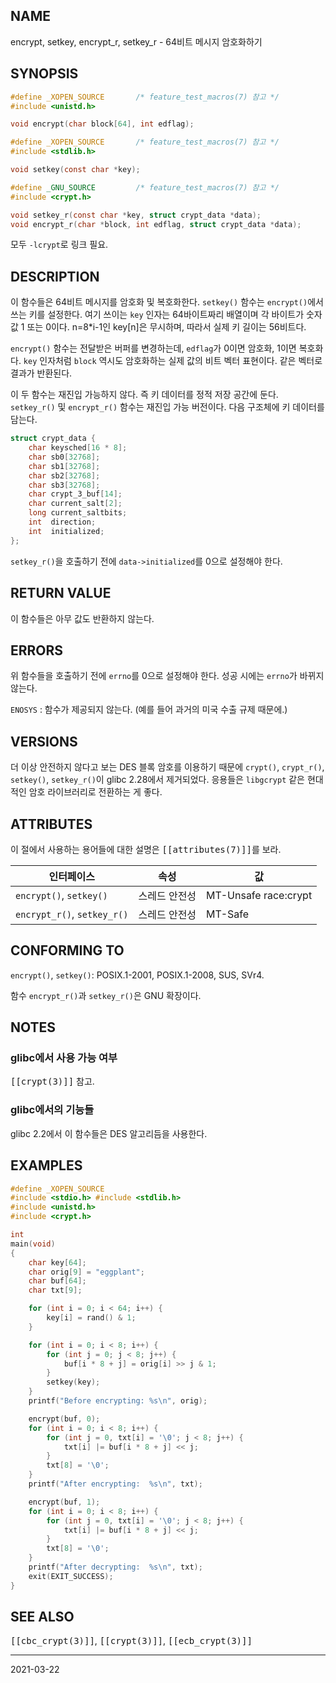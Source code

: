 ## NAME

encrypt, setkey, encrypt_r, setkey_r - 64비트 메시지 암호화하기

## SYNOPSIS

```c
#define _XOPEN_SOURCE       /* feature_test_macros(7) 참고 */
#include <unistd.h>

void encrypt(char block[64], int edflag);

#define _XOPEN_SOURCE       /* feature_test_macros(7) 참고 */
#include <stdlib.h>

void setkey(const char *key);

#define _GNU_SOURCE         /* feature_test_macros(7) 참고 */
#include <crypt.h>

void setkey_r(const char *key, struct crypt_data *data);
void encrypt_r(char *block, int edflag, struct crypt_data *data);
```

모두 `-lcrypt`로 링크 필요.

## DESCRIPTION

이 함수들은 64비트 메시지를 암호화 및 복호화한다. `setkey()` 함수는 `encrypt()`에서 쓰는 키를 설정한다. 여기 쓰이는 `key` 인자는 64바이트짜리 배열이며 각 바이트가 숫자 값 1 또는 0이다. n=8\*i-1인 key[n]은 무시하며, 따라서 실제 키 길이는 56비트다.

`encrypt()` 함수는 전달받은 버퍼를 변경하는데, `edflag`가 0이면 암호화, 1이면 복호화다. `key` 인자처럼 `block` 역시도 암호화하는 실제 값의 비트 벡터 표현이다. 같은 벡터로 결과가 반환된다.

이 두 함수는 재진입 가능하지 않다. 즉 키 데이터를 정적 저장 공간에 둔다. `setkey_r()` 및 `encrypt_r()` 함수는 재진입 가능 버전이다. 다음 구조체에 키 데이터를 담는다.

```c
struct crypt_data {
    char keysched[16 * 8];
    char sb0[32768];
    char sb1[32768];
    char sb2[32768];
    char sb3[32768];
    char crypt_3_buf[14];
    char current_salt[2];
    long current_saltbits;
    int  direction;
    int  initialized;
};
```

`setkey_r()`을 호출하기 전에 `data->initialized`를 0으로 설정해야 한다.

## RETURN VALUE

이 함수들은 아무 값도 반환하지 않는다.

## ERRORS

위 함수들을 호출하기 전에 `errno`를 0으로 설정해야 한다. 성공 시에는 `errno`가 바뀌지 않는다.

`ENOSYS`
:   함수가 제공되지 않는다. (예를 들어 과거의 미국 수출 규제 때문에.)

## VERSIONS

더 이상 안전하지 않다고 보는 DES 블록 암호를 이용하기 때문에 `crypt()`, `crypt_r()`, `setkey()`, `setkey_r()`이 glibc 2.28에서 제거되었다. 응용들은 `libgcrypt` 같은 현대적인 암호 라이브러리로 전환하는 게 좋다.

## ATTRIBUTES

이 절에서 사용하는 용어들에 대한 설명은 <tt>[[attributes(7)]]</tt>를 보라.

| 인터페이스 | 속성 | 값 |
| --- | --- | --- |
| `encrypt()`, `setkey()` | 스레드 안전성 | MT-Unsafe race:crypt |
| `encrypt_r()`, `setkey_r()` | 스레드 안전성 | MT-Safe |

## CONFORMING TO

`encrypt()`, `setkey()`: POSIX.1-2001, POSIX.1-2008, SUS, SVr4.

함수 `encrypt_r()`과 `setkey_r()`은 GNU 확장이다.

## NOTES

### glibc에서 사용 가능 여부

<tt>[[crypt(3)]]</tt> 참고.

### glibc에서의 기능들

glibc 2.2에서 이 함수들은 DES 알고리듬을 사용한다.

## EXAMPLES

```c
#define _XOPEN_SOURCE
#include <stdio.h> #include <stdlib.h>
#include <unistd.h>
#include <crypt.h>

int
main(void)
{
    char key[64];
    char orig[9] = "eggplant";
    char buf[64];
    char txt[9];

    for (int i = 0; i < 64; i++) {
        key[i] = rand() & 1;
    }

    for (int i = 0; i < 8; i++) {
        for (int j = 0; j < 8; j++) {
            buf[i * 8 + j] = orig[i] >> j & 1;
        }
        setkey(key);
    }
    printf("Before encrypting: %s\n", orig);

    encrypt(buf, 0);
    for (int i = 0; i < 8; i++) {
        for (int j = 0, txt[i] = '\0'; j < 8; j++) {
            txt[i] |= buf[i * 8 + j] << j;
        }
        txt[8] = '\0';
    }
    printf("After encrypting:  %s\n", txt);

    encrypt(buf, 1);
    for (int i = 0; i < 8; i++) {
        for (int j = 0, txt[i] = '\0'; j < 8; j++) {
            txt[i] |= buf[i * 8 + j] << j;
        }
        txt[8] = '\0';
    }
    printf("After decrypting:  %s\n", txt);
    exit(EXIT_SUCCESS);
}
```

## SEE ALSO

<tt>[[cbc_crypt(3)]]</tt>, <tt>[[crypt(3)]]</tt>, <tt>[[ecb_crypt(3)]]</tt>

----

2021-03-22
